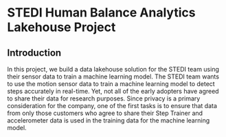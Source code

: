 # STEDI Human Balance Analytics Lakehouse Project

## Introduction
In this project, we build a data lakehouse solution for the STEDI team using their sensor data to train a machine learning model. The STEDI team wants to use the motion sensor data to train a machine learning model to detect steps accurately in real-time. Yet, not all of the early adopters have agreed to share their data for research purposes. Since privacy is a primary consideration for the company, one of the first tasks is to ensure that data from only those customers who agree to share their Step Trainer and accelerometer data is used in the training data for the machine learning model.
